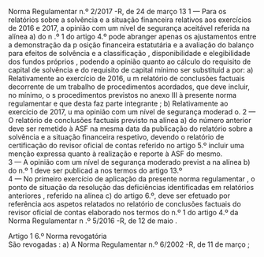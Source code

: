  
 
 
Norma Regulamentar  n.º 2/2017 -R, de 24 de março  13 
1 — Para os relatórios sobre a solvência e a situação financeira relativos aos exercícios de 
2016 e 2017, a opinião com um nível de segurança aceitável  referida na alínea a) do n .º 1 do artigo 
4.º pode abranger apenas os ajustamentos entre a demonstração da p osição financeira estatutária 
e a avaliação do balanço para efeitos de solvência e  a classificação , disponibilidade e elegibilidade  
dos fundos próprios , podendo  a opinião quanto ao  cálculo do requisito de capital de solvência e 
do requisito de capital mínimo  ser substituíd a por: 
a) Relativamente ao exercício de 2016, u m relatório de conclusões factuais decorrente 
de um trabalho de procedimentos acordados, que deve incluir, no mínimo, o s procedimentos 
previstos no anexo III à presente norma regulamentar e que desta faz parte integrante ; 
b) Relativamente ao exercício de 2017, u ma opinião com um nível de segurança 
moderad o. 
2 — O relatório de conclusões factuais previsto na alínea a) do número anterior deve ser 
remetido à ASF na mesma data da publicação do relatório sobre a solvência e a situação 
financeira respetivo, devendo o relatório de certificação do revisor oficial de contas referido no 
artigo 5.º incluir uma menção expressa quanto  à realização e reporte à ASF do mesmo.  
3 — A opinião com um nível de segurança moderado  previst a na alínea  b) do n.º 1 deve ser 
publicad a nos termos do artigo 13.º  
4 — No primeiro exercício de aplicação da presente norma  regulamentar , o ponto de 
situação da resolução das deficiências identificadas em relatórios anteriores , referido na alínea c) 
do artigo 6.º, deve ser efetuado por referência aos aspetos relatados  no relatório de conclusões 
factuais do revisor oficial de contas elaborado nos termos do n.º 1  do artigo 4.º da Norma 
Regulamentar n .º 5/2016 -R, de 12 de maio .  
 
Artigo 1 6.º 
Norma revogatória  
São revogadas : 
a) A Norma Regulamentar n.º 6/2002 -R, de 11 de março ; 